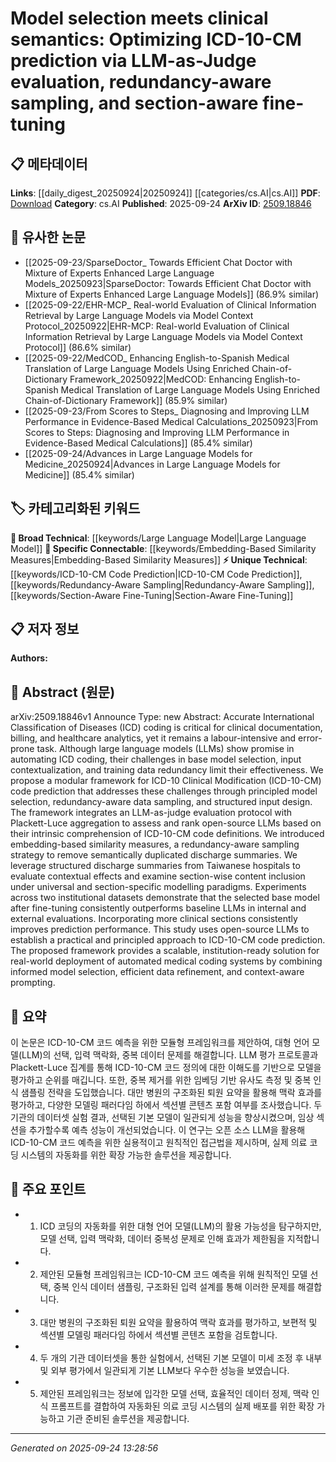 <!-- KEYWORD_LINKING_METADATA:
{
  "processed_timestamp": "2025-09-24T13:28:56.922711",
  "vocabulary_version": "1.0",
  "selected_keywords": [
    "ICD-10-CM Code Prediction",
    "Large Language Model",
    "Redundancy-Aware Sampling",
    "Section-Aware Fine-Tuning",
    "Embedding-Based Similarity Measures"
  ],
  "rejected_keywords": [],
  "similarity_scores": {
    "ICD-10-CM Code Prediction": 0.78,
    "Large Language Model": 0.82,
    "Redundancy-Aware Sampling": 0.75,
    "Section-Aware Fine-Tuning": 0.77,
    "Embedding-Based Similarity Measures": 0.74
  },
  "extraction_method": "AI_prompt_based",
  "budget_applied": true,
  "candidates_json": {
    "candidates": [
      {
        "surface": "ICD-10-CM code prediction",
        "canonical": "ICD-10-CM Code Prediction",
        "aliases": [
          "ICD-10-CM Prediction",
          "ICD Coding"
        ],
        "category": "unique_technical",
        "rationale": "This is a specific task central to the paper's contribution, linking to healthcare analytics.",
        "novelty_score": 0.65,
        "connectivity_score": 0.68,
        "specificity_score": 0.85,
        "link_intent_score": 0.78
      },
      {
        "surface": "large language models",
        "canonical": "Large Language Model",
        "aliases": [
          "LLM",
          "Language Models"
        ],
        "category": "broad_technical",
        "rationale": "LLMs are a core technology discussed in the paper, facilitating connections to NLP.",
        "novelty_score": 0.45,
        "connectivity_score": 0.9,
        "specificity_score": 0.6,
        "link_intent_score": 0.82
      },
      {
        "surface": "redundancy-aware sampling",
        "canonical": "Redundancy-Aware Sampling",
        "aliases": [
          "Redundancy Sampling"
        ],
        "category": "unique_technical",
        "rationale": "This technique is a novel approach to improve data quality, relevant to data processing.",
        "novelty_score": 0.7,
        "connectivity_score": 0.65,
        "specificity_score": 0.8,
        "link_intent_score": 0.75
      },
      {
        "surface": "section-aware fine-tuning",
        "canonical": "Section-Aware Fine-Tuning",
        "aliases": [
          "Section Fine-Tuning"
        ],
        "category": "unique_technical",
        "rationale": "This method enhances model performance by leveraging document structure, linking to model optimization.",
        "novelty_score": 0.68,
        "connectivity_score": 0.7,
        "specificity_score": 0.78,
        "link_intent_score": 0.77
      },
      {
        "surface": "embedding-based similarity measures",
        "canonical": "Embedding-Based Similarity Measures",
        "aliases": [
          "Embedding Similarity"
        ],
        "category": "specific_connectable",
        "rationale": "These measures are crucial for evaluating semantic similarity, connecting to machine learning techniques.",
        "novelty_score": 0.6,
        "connectivity_score": 0.75,
        "specificity_score": 0.72,
        "link_intent_score": 0.74
      }
    ],
    "ban_list_suggestions": [
      "model selection",
      "input contextualization",
      "training data redundancy"
    ]
  },
  "decisions": [
    {
      "candidate_surface": "ICD-10-CM code prediction",
      "resolved_canonical": "ICD-10-CM Code Prediction",
      "decision": "linked",
      "scores": {
        "novelty": 0.65,
        "connectivity": 0.68,
        "specificity": 0.85,
        "link_intent": 0.78
      }
    },
    {
      "candidate_surface": "large language models",
      "resolved_canonical": "Large Language Model",
      "decision": "linked",
      "scores": {
        "novelty": 0.45,
        "connectivity": 0.9,
        "specificity": 0.6,
        "link_intent": 0.82
      }
    },
    {
      "candidate_surface": "redundancy-aware sampling",
      "resolved_canonical": "Redundancy-Aware Sampling",
      "decision": "linked",
      "scores": {
        "novelty": 0.7,
        "connectivity": 0.65,
        "specificity": 0.8,
        "link_intent": 0.75
      }
    },
    {
      "candidate_surface": "section-aware fine-tuning",
      "resolved_canonical": "Section-Aware Fine-Tuning",
      "decision": "linked",
      "scores": {
        "novelty": 0.68,
        "connectivity": 0.7,
        "specificity": 0.78,
        "link_intent": 0.77
      }
    },
    {
      "candidate_surface": "embedding-based similarity measures",
      "resolved_canonical": "Embedding-Based Similarity Measures",
      "decision": "linked",
      "scores": {
        "novelty": 0.6,
        "connectivity": 0.75,
        "specificity": 0.72,
        "link_intent": 0.74
      }
    }
  ]
}
-->

# Model selection meets clinical semantics: Optimizing ICD-10-CM prediction via LLM-as-Judge evaluation, redundancy-aware sampling, and section-aware fine-tuning

## 📋 메타데이터

**Links**: [[daily_digest_20250924|20250924]] [[categories/cs.AI|cs.AI]]
**PDF**: [Download](https://arxiv.org/pdf/2509.18846.pdf)
**Category**: cs.AI
**Published**: 2025-09-24
**ArXiv ID**: [2509.18846](https://arxiv.org/abs/2509.18846)

## 🔗 유사한 논문
- [[2025-09-23/SparseDoctor_ Towards Efficient Chat Doctor with Mixture of Experts Enhanced Large Language Models_20250923|SparseDoctor: Towards Efficient Chat Doctor with Mixture of Experts Enhanced Large Language Models]] (86.9% similar)
- [[2025-09-22/EHR-MCP_ Real-world Evaluation of Clinical Information Retrieval by Large Language Models via Model Context Protocol_20250922|EHR-MCP: Real-world Evaluation of Clinical Information Retrieval by Large Language Models via Model Context Protocol]] (86.6% similar)
- [[2025-09-22/MedCOD_ Enhancing English-to-Spanish Medical Translation of Large Language Models Using Enriched Chain-of-Dictionary Framework_20250922|MedCOD: Enhancing English-to-Spanish Medical Translation of Large Language Models Using Enriched Chain-of-Dictionary Framework]] (85.9% similar)
- [[2025-09-23/From Scores to Steps_ Diagnosing and Improving LLM Performance in Evidence-Based Medical Calculations_20250923|From Scores to Steps: Diagnosing and Improving LLM Performance in Evidence-Based Medical Calculations]] (85.4% similar)
- [[2025-09-24/Advances in Large Language Models for Medicine_20250924|Advances in Large Language Models for Medicine]] (85.4% similar)

## 🏷️ 카테고리화된 키워드
**🧠 Broad Technical**: [[keywords/Large Language Model|Large Language Model]]
**🔗 Specific Connectable**: [[keywords/Embedding-Based Similarity Measures|Embedding-Based Similarity Measures]]
**⚡ Unique Technical**: [[keywords/ICD-10-CM Code Prediction|ICD-10-CM Code Prediction]], [[keywords/Redundancy-Aware Sampling|Redundancy-Aware Sampling]], [[keywords/Section-Aware Fine-Tuning|Section-Aware Fine-Tuning]]

## 📋 저자 정보

**Authors:** 

## 📄 Abstract (원문)

arXiv:2509.18846v1 Announce Type: new 
Abstract: Accurate International Classification of Diseases (ICD) coding is critical for clinical documentation, billing, and healthcare analytics, yet it remains a labour-intensive and error-prone task. Although large language models (LLMs) show promise in automating ICD coding, their challenges in base model selection, input contextualization, and training data redundancy limit their effectiveness. We propose a modular framework for ICD-10 Clinical Modification (ICD-10-CM) code prediction that addresses these challenges through principled model selection, redundancy-aware data sampling, and structured input design. The framework integrates an LLM-as-judge evaluation protocol with Plackett-Luce aggregation to assess and rank open-source LLMs based on their intrinsic comprehension of ICD-10-CM code definitions. We introduced embedding-based similarity measures, a redundancy-aware sampling strategy to remove semantically duplicated discharge summaries. We leverage structured discharge summaries from Taiwanese hospitals to evaluate contextual effects and examine section-wise content inclusion under universal and section-specific modelling paradigms. Experiments across two institutional datasets demonstrate that the selected base model after fine-tuning consistently outperforms baseline LLMs in internal and external evaluations. Incorporating more clinical sections consistently improves prediction performance. This study uses open-source LLMs to establish a practical and principled approach to ICD-10-CM code prediction. The proposed framework provides a scalable, institution-ready solution for real-world deployment of automated medical coding systems by combining informed model selection, efficient data refinement, and context-aware prompting.

## 📝 요약

이 논문은 ICD-10-CM 코드 예측을 위한 모듈형 프레임워크를 제안하여, 대형 언어 모델(LLM)의 선택, 입력 맥락화, 중복 데이터 문제를 해결합니다. LLM 평가 프로토콜과 Plackett-Luce 집계를 통해 ICD-10-CM 코드 정의에 대한 이해도를 기반으로 모델을 평가하고 순위를 매깁니다. 또한, 중복 제거를 위한 임베딩 기반 유사도 측정 및 중복 인식 샘플링 전략을 도입했습니다. 대만 병원의 구조화된 퇴원 요약을 활용해 맥락 효과를 평가하고, 다양한 모델링 패러다임 하에서 섹션별 콘텐츠 포함 여부를 조사했습니다. 두 기관의 데이터셋 실험 결과, 선택된 기본 모델이 일관되게 성능을 향상시켰으며, 임상 섹션을 추가할수록 예측 성능이 개선되었습니다. 이 연구는 오픈 소스 LLM을 활용해 ICD-10-CM 코드 예측을 위한 실용적이고 원칙적인 접근법을 제시하며, 실제 의료 코딩 시스템의 자동화를 위한 확장 가능한 솔루션을 제공합니다.

## 🎯 주요 포인트

- 1. ICD 코딩의 자동화를 위한 대형 언어 모델(LLM)의 활용 가능성을 탐구하지만, 모델 선택, 입력 맥락화, 데이터 중복성 문제로 인해 효과가 제한됨을 지적합니다.
- 2. 제안된 모듈형 프레임워크는 ICD-10-CM 코드 예측을 위해 원칙적인 모델 선택, 중복 인식 데이터 샘플링, 구조화된 입력 설계를 통해 이러한 문제를 해결합니다.
- 3. 대만 병원의 구조화된 퇴원 요약을 활용하여 맥락 효과를 평가하고, 보편적 및 섹션별 모델링 패러다임 하에서 섹션별 콘텐츠 포함을 검토합니다.
- 4. 두 개의 기관 데이터셋을 통한 실험에서, 선택된 기본 모델이 미세 조정 후 내부 및 외부 평가에서 일관되게 기본 LLM보다 우수한 성능을 보였습니다.
- 5. 제안된 프레임워크는 정보에 입각한 모델 선택, 효율적인 데이터 정제, 맥락 인식 프롬프트를 결합하여 자동화된 의료 코딩 시스템의 실제 배포를 위한 확장 가능하고 기관 준비된 솔루션을 제공합니다.


---

*Generated on 2025-09-24 13:28:56*